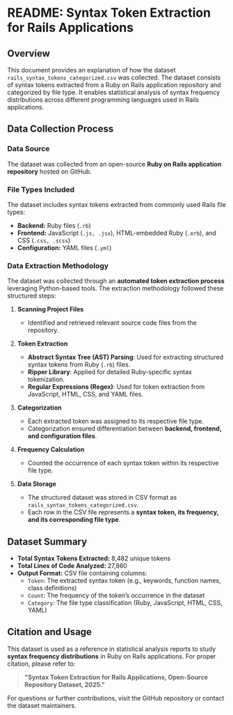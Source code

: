 # README: Syntax Token Extraction for Rails Applications

## Overview
This document provides an explanation of how the dataset `rails_syntax_tokens_categorized.csv` was collected. The dataset consists of syntax tokens extracted from a Ruby on Rails application repository and categorized by file type. It enables statistical analysis of syntax frequency distributions across different programming languages used in Rails applications.

## Data Collection Process

### Data Source
The dataset was collected from an open-source **Ruby on Rails application repository** hosted on GitHub.

### File Types Included
The dataset includes syntax tokens extracted from commonly used Rails file types:
- **Backend:** Ruby files (`.rb`)
- **Frontend:** JavaScript (`.js, .jsx`), HTML-embedded Ruby (`.erb`), and CSS (`.css, .scss`)
- **Configuration:** YAML files (`.yml`)

### Data Extraction Methodology
The dataset was collected through an **automated token extraction process** leveraging Python-based tools. The extraction methodology followed these structured steps:

1. **Scanning Project Files**
   - Identified and retrieved relevant source code files from the repository.

2. **Token Extraction**
   - **Abstract Syntax Tree (AST) Parsing**: Used for extracting structured syntax tokens from Ruby (`.rb`) files.
   - **Ripper Library**: Applied for detailed Ruby-specific syntax tokenization.
   - **Regular Expressions (Regex)**: Used for token extraction from JavaScript, HTML, CSS, and YAML files.

3. **Categorization**
   - Each extracted token was assigned to its respective file type.
   - Categorization ensured differentiation between **backend, frontend, and configuration files**.

4. **Frequency Calculation**
   - Counted the occurrence of each syntax token within its respective file type.

5. **Data Storage**
   - The structured dataset was stored in CSV format as `rails_syntax_tokens_categorized.csv`.
   - Each row in the CSV file represents a **syntax token, its frequency, and its corresponding file type**.

## Dataset Summary
- **Total Syntax Tokens Extracted:** 8,482 unique tokens
- **Total Lines of Code Analyzed:** 27,860
- **Output Format:** CSV file containing columns:
  - `Token`: The extracted syntax token (e.g., keywords, function names, class definitions)
  - `Count`: The frequency of the token’s occurrence in the dataset
  - `Category`: The file type classification (Ruby, JavaScript, HTML, CSS, YAML)

## Citation and Usage
This dataset is used as a reference in statistical analysis reports to study **syntax frequency distributions** in Ruby on Rails applications. For proper citation, please refer to:

> **"Syntax Token Extraction for Rails Applications, Open-Source Repository Dataset, 2025."**

For questions or further contributions, visit the GitHub repository or contact the dataset maintainers.
